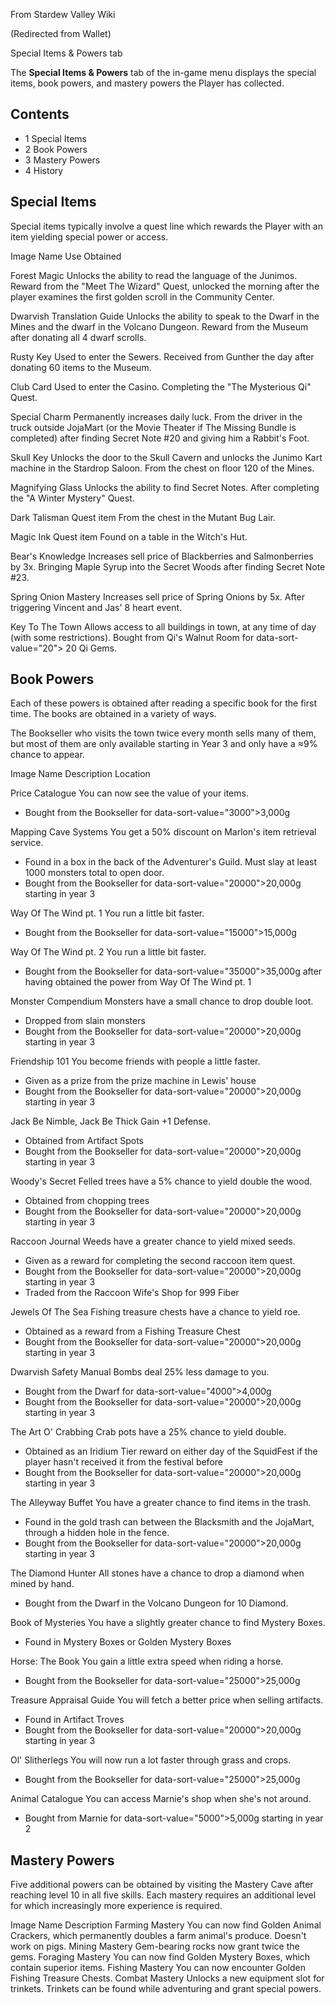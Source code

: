 From Stardew Valley Wiki

(Redirected from Wallet)

Special Items &amp; Powers tab

The **Special Items &amp; Powers** tab of the in-game menu displays the special items, book powers, and mastery powers the Player has collected.

## Contents

- 1 Special Items
- 2 Book Powers
- 3 Mastery Powers
- 4 History

## Special Items

Special items typically involve a quest line which rewards the Player with an item yielding special power or access.

Image Name Use Obtained

Forest Magic Unlocks the ability to read the language of the Junimos. Reward from the "Meet The Wizard" Quest, unlocked the morning after the player examines the first golden scroll in the Community Center.

Dwarvish Translation Guide Unlocks the ability to speak to the Dwarf in the Mines and the dwarf in the Volcano Dungeon. Reward from the Museum after donating all 4 dwarf scrolls.

Rusty Key Used to enter the Sewers. Received from Gunther the day after donating 60 items to the Museum.

Club Card Used to enter the Casino. Completing the "The Mysterious Qi" Quest.

Special Charm Permanently increases daily luck. From the driver in the truck outside JojaMart (or the Movie Theater if The Missing Bundle is completed) after finding Secret Note #20 and giving him a Rabbit's Foot.

Skull Key Unlocks the door to the Skull Cavern and unlocks the Junimo Kart machine in the Stardrop Saloon. From the chest on floor 120 of the Mines.

Magnifying Glass Unlocks the ability to find Secret Notes. After completing the "A Winter Mystery" Quest.

Dark Talisman Quest item From the chest in the Mutant Bug Lair.

Magic Ink Quest item Found on a table in the Witch's Hut.

Bear's Knowledge Increases sell price of Blackberries and Salmonberries by 3x. Bringing Maple Syrup into the Secret Woods after finding Secret Note #23.

Spring Onion Mastery Increases sell price of Spring Onions by 5x. After triggering Vincent and Jas' 8 heart event.

Key To The Town Allows access to all buildings in town, at any time of day (with some restrictions). Bought from Qi's Walnut Room for data-sort-value="20"&gt; 20 Qi Gems.

## Book Powers

Each of these powers is obtained after reading a specific book for the first time. The books are obtained in a variety of ways.

The Bookseller who visits the town twice every month sells many of them, but most of them are only available starting in Year 3 and only have a ≈9% chance to appear.

Image Name Description Location

Price Catalogue You can now see the value of your items.

- Bought from the Bookseller for data-sort-value="3000"&gt;3,000g

Mapping Cave Systems You get a 50% discount on Marlon's item retrieval service.

- Found in a box in the back of the Adventurer's Guild. Must slay at least 1000 monsters total to open door.
- Bought from the Bookseller for data-sort-value="20000"&gt;20,000g starting in year 3

Way Of The Wind pt. 1 You run a little bit faster.

- Bought from the Bookseller for data-sort-value="15000"&gt;15,000g

Way Of The Wind pt. 2 You run a little bit faster.

- Bought from the Bookseller for data-sort-value="35000"&gt;35,000g after having obtained the power from Way Of The Wind pt. 1

Monster Compendium Monsters have a small chance to drop double loot.

- Dropped from slain monsters
- Bought from the Bookseller for data-sort-value="20000"&gt;20,000g starting in year 3

Friendship 101 You become friends with people a little faster.

- Given as a prize from the prize machine in Lewis' house
- Bought from the Bookseller for data-sort-value="20000"&gt;20,000g starting in year 3

Jack Be Nimble, Jack Be Thick Gain +1 Defense.

- Obtained from Artifact Spots
- Bought from the Bookseller for data-sort-value="20000"&gt;20,000g starting in year 3

Woody's Secret Felled trees have a 5% chance to yield double the wood.

- Obtained from chopping trees
- Bought from the Bookseller for data-sort-value="20000"&gt;20,000g starting in year 3

Raccoon Journal Weeds have a greater chance to yield mixed seeds.

- Given as a reward for completing the second raccoon item quest.
- Bought from the Bookseller for data-sort-value="20000"&gt;20,000g starting in year 3
- Traded from the Raccoon Wife's Shop for 999 Fiber

Jewels Of The Sea Fishing treasure chests have a chance to yield roe.

- Obtained as a reward from a Fishing Treasure Chest
- Bought from the Bookseller for data-sort-value="20000"&gt;20,000g starting in year 3

Dwarvish Safety Manual Bombs deal 25% less damage to you.

- Bought from the Dwarf for data-sort-value="4000"&gt;4,000g
- Bought from the Bookseller for data-sort-value="20000"&gt;20,000g starting in year 3

The Art O' Crabbing Crab pots have a 25% chance to yield double.

- Obtained as an Iridium Tier reward on either day of the SquidFest if the player hasn't received it from the festival before
- Bought from the Bookseller for data-sort-value="20000"&gt;20,000g starting in year 3

The Alleyway Buffet You have a greater chance to find items in the trash.

- Found in the gold trash can between the Blacksmith and the JojaMart, through a hidden hole in the fence.
- Bought from the Bookseller for data-sort-value="20000"&gt;20,000g starting in year 3

The Diamond Hunter All stones have a chance to drop a diamond when mined by hand.

- Bought from the Dwarf in the Volcano Dungeon for 10 Diamond.

Book of Mysteries You have a slightly greater chance to find Mystery Boxes.

- Found in Mystery Boxes or Golden Mystery Boxes

Horse: The Book You gain a little extra speed when riding a horse.

- Bought from the Bookseller for data-sort-value="25000"&gt;25,000g

Treasure Appraisal Guide You will fetch a better price when selling artifacts.

- Found in Artifact Troves
- Bought from the Bookseller for data-sort-value="20000"&gt;20,000g starting in year 3

Ol' Slitherlegs You will now run a lot faster through grass and crops.

- Bought from the Bookseller for data-sort-value="25000"&gt;25,000g

Animal Catalogue You can access Marnie's shop when she's not around.

- Bought from Marnie for data-sort-value="5000"&gt;5,000g starting in year 2

## Mastery Powers

Five additional powers can be obtained by visiting the Mastery Cave after reaching level 10 in all five skills. Each mastery requires an additional level for which increasingly more experience is required.

Image Name Description Farming Mastery You can now find Golden Animal Crackers, which permanently doubles a farm animal's produce. Doesn't work on pigs. Mining Mastery Gem-bearing rocks now grant twice the gems. Foraging Mastery You can now find Golden Mystery Boxes, which contain superior items. Fishing Mastery You can now encounter Golden Fishing Treasure Chests. Combat Mastery Unlocks a new equipment slot for trinkets. Trinkets can be found while adventuring and grant special powers.